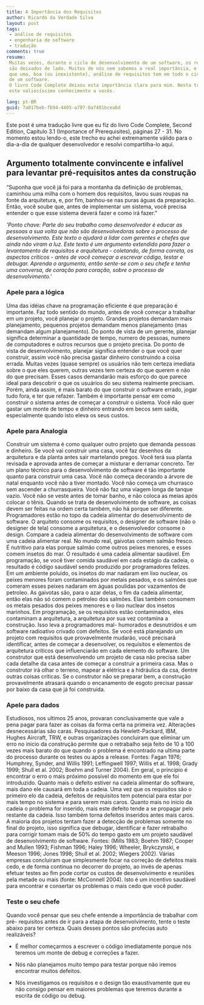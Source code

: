 ```yaml
---
title: A Importância dos Requisitos
author: Ricardo da Verdade Silva
layout: post
tags: 
 - análise de requisitos
 - engenharia de software
 - tradução
comments: true
resume: 
 Muitas vezes, durante o ciclo de desenvolvimento de um software, os requisitos
 são deixados de lado. Muitos de nós nem sabemos a real importância, e impacto
 que uma, boa (ou inexistente), análise de requisitos tem em todo o ciclo de desenvolvimento
 de um software.
 O livro Code Complete deixou esta importância clara para mim. Nesta tradução livre tento trazer
 este valiosíssimo conhecimento a vocês.

lang: pt-BR
guid: 7a017beb-fb94-4405-a797-0a7401bcea6d
---
```


Este post é uma tradução livre que eu fiz do livro Code
Complete, Second Edition, Capitulo 3.1 (Importance of Prerequisites), páginas 27 - 31.
No momento estou lendo-o, este trecho eu achei extremamente válido para o dia-a-dia de
qualquer desenvolvedor e resolvi compartilha-lo aqui.

## Argumento totalmente convincente e infalível para levantar pré-requisitos antes da construção

“Suponha que você já foi para a montanha da definição de problemas, caminhou uma 
milha com o homem dos requisitos, lavou suas roupas na fonte da arquitetura, e, por 
fim, banhou-se nas puras águas da preparação. Então, você soube que, antes de 
implementar um sistema, você precisa entender o que esse sistema deverá fazer e como 
irá fazer.”

*'Ponto chave: Parte do seu trabalho como desenvolvedor é educar as pessoas a sua 
volta que não são desenvolvedoras sobre o processo de desenvolvimento. Este texto o 
ajudará a lidar com gerentes e chefes que ainda não viram a luz. Este texto é um 
argumento extendido para fazer o levantamento de requisitos e arquitetura - 
coletando, de forma correta, os aspectos críticos - antes de você começar a escrevar 
código, testar e debugar. Aprenda o argumento, então sente-se com o seu chefe e 
tenha uma conversa, de coração para coração, sobre o processo de desenvolvimento.'*

### Apele para a lógica
Uma das idéias chave na programação eficiente é que preparação é importante. Faz 
todo sentido do mundo, antes de você começar a trabalhar em um projeto, você 
planejar o projeto. Grandes projetos demandam mais planejamento, pequenos projetos 
demandam menos planejamento (mas demandam algum planejamento). Do ponto de vista de 
um gerente, planejar significa determinar a quantidade de tempo, numero de pessoas, 
numero de computadores e outros recursos que o projeto precisa. Do ponto de vista de 
desenvolvimento, planejar significa entender o que você quer construir, assim você 
não precisa gastar dinheiro construindo a coisa errada.
Muitas vezes (quase sempre) os usuários não tem certeza imediata sobre o que eles 
querem, outras vezes tem certeza do que querem e não do que precisam. Esses casos 
demandarão mais esforço do que parece ideal para descobrir o que os usuários do seu 
sistema realmente precisam. Porém, ainda assim, é mais barato do que construir o 
software errado, jogar tudo fora, e ter que refazer.
Também é importante pensar em como construir o sistema antes de começar a construir 
o sistema. Você não quer gastar um monte de tempo e dinheiro entrando em becos sem 
saída, especialmente quando isto eleva os seus custos.

### Apele para Analogia
Construir um sistema é como qualquer outro projeto que demanda pessoas e dinheiro. 
Se você vai construir uma casa, você faz desenhos da arquitetura e da planta antes 
sair martelando pregos. Você terá sua planta revisada e aprovada antes de começar a 
misturar e derramar concreto. Ter um plano técnico para o desenvolvimento de 
software é tão importante quanto para construir uma casa.
Você não começa decorando a árvore de natal enquanto você não a tiver montado. Você 
não começa um churrasco sem ascender a churrasqueira. Você não faz uma viagem longa 
de tanque vazio. Você não se veste antes de tomar banho, e não coloca as meias após 
colocar o tênis. Quando se trata de desenvolvimento de software, as coisas devem ser 
feitas na ordem certa também, não há porque ser diferente.
Programadores estão no topo da cadeia alimentar do desenvolvimento de software. O 
arquiteto consome os requisitos, o designer de software (não o designer de tela) 
consome a arquitetura, e o desenvolvedor consome o design.
Compare a cadeia alimentar do desenvolvimento de software com uma cadeia alimentar 
real. No mundo real, gaivotas comem salmão fresco. É nutritivo para elas porque 
salmão come outros peixes menores, e esses comem insetos do mar. O resultado é uma 
cadeia alimentar saudável. Em programação, se você tiver comida saudável em cada 
estágio da cadeia, o resultado é código saudável sendo produzido por programadores 
felizes.
Em um ambiente poluido, os insetos do mar nadaram em lixo nuclear, os peixes menores 
foram contaminados por metais pesados, e os salmões que comeram esses peixes nadaram 
em águas poulidas por vazamentos de petroleo. As gaivotas são, para o azar delas, o 
fim da cadeia alimentar, então elas não só comem o petroleo dos salmões. Elas também 
consomem os metais pesados dos peixes menores e o lixo nuclear dos insetos marinhos. 
Em programação, se os requisitos estão contaminados, eles contaminam a arquitetura, 
a arquitetura por sua vez contamina a construção. Isso leva a programadores mal-
humorados e desnutridos e um software radioativo crivado com defeitos.
Se você está planejando um projeto com requisitos que provavelmente mudarão, você 
precisará identificar, antes de começar a desenvolver, os requísitos e elementos de 
arquitetura críticos que influenciarão em cada elemento do software. Um construtor 
que está desenvolvendo um projeto de casa não precisa saber cada detalhe da casa 
antes de começar a construir a primeira casa. Mas o construtor irá olhar o terreno, 
mapear a elétrica e a hidráulica da csa, dentre outras coisas criticas. Se o 
construtor não se preparar bem, a construção provavelmente atrasará quando o 
encanamento de esgoto precisar passar por baixo da casa que já foi construida.


### Apele para dados
Estudiosos, nos ultimos 25 anos, provaran conclusivamente que vale a pena pagar para 
fazer as coisas da forma certa na primeira vez. Alterações desnecessárias são caras.
Pesquisadores da Hewlett-Packard, IBM, Hughes Aircraft, TRW, e outras organizações 
concluiram que eliminar um erro no inicio da construção permite que o retrabalho 
seja feito de 10 a 100 vezes mais barato do que quando o problema é encontrado na 
ultima parte do processo durante os testes ou após a release. Fontes: Fagan 1976; 
Humphrey, Synder, and Willis 1991; Leffingwell 1997; Willis et al. 1998; Grady 1999; 
Shull et al. 2002; Boehm and Turner 2004).
Em geral, o principio é encontrar o erro o mais próximo possível do momento em que 
ele foi introduzido. Quanto mais o defeito estiver na cadeia alimentar do software, 
mais dano ele causará em toda a cadeia. Uma vez que os requisitos são o primeiro elo 
da cadeia, defeitos de requisitos tem potencial para estar por mais tempo no sistema 
e para serem mais caros. Quanto mais no inicio da cadeia o problema for inserido, 
mais este defeito tende a se propagar pelo restante da cadeia. Isso também torna 
defeitos inseridos antes mais caros.
A maioria dos projetos tentam fazer a detecção de problemas somente no final do 
projeto, isso significa que debugar, identificar e fazer retrabalho para corrigir 
tomam mais de 50% do tempo gasto em um projeto saudável de desenvolvimento de 
software. Fontes: (Mills 1983; Boehm 1987; Cooper and Mullen 1993; Fishman 1996; 
Haley 1996; Wheeler, Brykczynski, e Meeson 1996; Jones 1998; Shull et al. 2002; 
Wiegers 2002).
Várias empresas concluiram que simplesmente focar na correção de defeitos mais cedo, 
e de forma continua no decorrer do projeto, ao invés de apenas efetuar testes ao fim 
pode cortar os custos de desenvolvimento e reuniões pela metade ou mais (fonte: 
McConnell 2004). Isto é um incentivo saudável para encontrar e consertar os 
problemas o mais cedo que você puder.

### Teste o seu chefe
Quando você pensar que seu chefe entende a importância de trabalhar com pré-
requisitos antes de ir para a etapa de desenvolvimento, tente o teste abaixo para 
ter certeza.
Quais desses pontos são profecias auto realizáveis?

- É melhor começarmos a escrever o código imediatamente porque nós teremos um monte 
de debug e correções a fazer.

- Nós não planejamos muito tempo para testar porque não iremos encontrar muitos 
defeitos.

- Nós investigamos os requisitos e o design tão exaustivamente que eu não consigo 
pensar em maiores problemas que teremos durante a escrita de código ou debug.